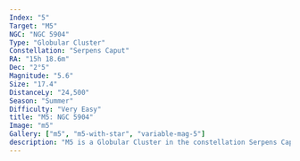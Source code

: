 ```yaml
---
Index: "5"
Target: "M5"
NGC: "NGC 5904"
Type: "Globular Cluster"
Constellation: "Serpens Caput"
RA: "15h 18.6m"
Dec: "2°5"
Magnitude: "5.6"
Size: "17.4"
DistanceLy: "24,500"
Season: "Summer"
Difficulty: "Very Easy"
title: "M5: NGC 5904"
Image: "m5"
Gallery: ["m5", "m5-with-star", "variable-mag-5"]
description: "M5 is a Globular Cluster in the constellation Serpens Caput."
---
```

